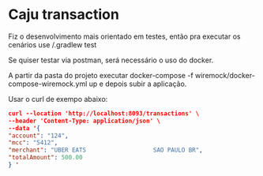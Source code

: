 # Caju transaction
Fiz o desenvolvimento mais orientado em testes, então pra executar os cenários use /.gradlew test

Se quiser testar via postman, será necessário o uso do docker.<br>

A partir da pasta do projeto executar docker-compose -f wiremock/docker-compose-wiremock.yml up e depois subir a aplicação. <br> 

Usar o curl de exempo abaixo:

```json
curl --location 'http://localhost:8093/transactions' \
--header 'Content-Type: application/json' \
--data '{
"account": "124",
"mcc": "5412",
"merchant": "UBER EATS                   SAO PAULO BR",
"totalAmount": 500.00
} '
```

